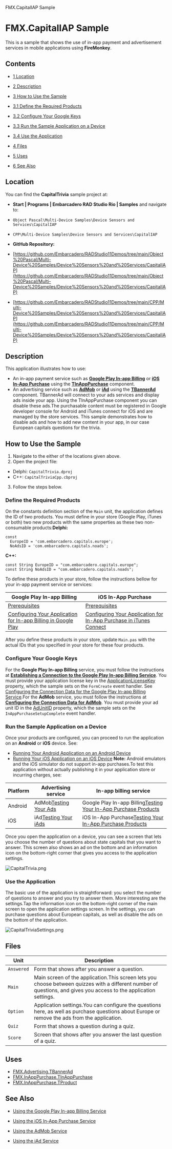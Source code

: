 FMX.CapitalIAP Sample[]()
# FMX.CapitalIAP Sample 


This is a sample that shows the use of in-app payment and advertisement services in mobile applications using **FireMonkey**.
## Contents



* [1 Location](#Location)
* [2 Description](#Description)
* [3 How to Use the Sample](#How_to_Use_the_Sample)

* [3.1 Define the Required Products](#Define_the_Required_Products)
* [3.2 Configure Your Google Keys](#Configure_Your_Google_Keys)
* [3.3 Run the Sample Application on a Device](#Run_the_Sample_Application_on_a_Device)
* [3.4 Use the Application](#Use_the_Application)

* [4 Files](#Files)
* [5 Uses](#Uses)
* [6 See Also](#See_Also)


## Location 

You can find the **CapitalTrivia** sample project at:
* **Start | Programs | Embarcadero RAD Studio Rio | Samples** and navigate to:

* `Object Pascal\Multi-Device Samples\Device Sensors and Services\CapitalIAP`
* `CPP\Multi-Device Samples\Device Sensors and Services\CapitalIAP`

* **GitHub Repository:**

* [https://github.com/Embarcadero/RADStudio11Demos/tree/main/Object%20Pascal/Multi-Device%20Samples/Device%20Sensors%20and%20Services/CapitalIAP](https://github.com/Embarcadero/RADStudio11Demos/tree/main/Object%20Pascal/Multi-Device%20Samples/Device%20Sensors%20and%20Services/CapitalIAP)
* [https://github.com/Embarcadero/RADStudio11Demos/tree/main/CPP/Multi-Device%20Samples/Device%20Sensors%20and%20Services/CapitalIAP](https://github.com/Embarcadero/RADStudio11Demos/tree/main/CPP/Multi-Device%20Samples/Device%20Sensors%20and%20Services/CapitalIAP)

## Description 

This application illustrates how to use:
*  An in-app payment service such as **[Google Play In-app Billing](http://docwiki.embarcadero.com/RADStudio/en/Using_the_Google_Play_In-app_Billing_Service)** or **[iOS In-App Purchase](http://docwiki.embarcadero.com/RADStudio/en/Using_the_iOS_In-App_Purchase_Service)** using the **[TInAppPurchase](http://docwiki.embarcadero.com/Libraries/en/FMX.InAppPurchase.TInAppPurchase)** component.
*  An advertising service such as **[AdMob](http://docwiki.embarcadero.com/RADStudio/en/Using_the_AdMob_Service)** or **[iAd](http://docwiki.embarcadero.com/RADStudio/en/Using_the_iAd_Service)** using the **[TBannerAd](http://docwiki.embarcadero.com/Libraries/en/FMX.Advertising.TBannerAd)** component.
TBannerAd will connect to your ads services and display ads inside your app. Using the TInAppPurchase component you can disable these ads.The purchasable content must be registered in Google developer console for Android and iTunes connect for iOS and are managed by the store services. This sample demonstrates how to disable ads and how to add new content in your app, in our case European capitals questions for the trivia.

## How to Use the Sample 


1.  Navigate to the either of the locations given above.
2.  Open the project file:

*  Delphi: `CapitalTrivia.dproj`
*  C++: `CapitalTriviaCpp.cbproj`

3.  Follow the steps below.

### Define the Required Products 

On the constants definition section of the `Main` unit, the application defines the ID of two products. You must define in your store (Google Play, iTunes or both) two new products with the same properties as these two non-consumable products:**Delphi:**
```
const
  EuropeID = 'com.embarcadero.capitals.europe';
  NoAdsID = 'com.embarcadero.capitals.noads';

```



**C++:**
```
const String EuropeID = "com.embarcadero.capitals.europe";
const String NoAdsID = "com.embarcadero.capitals.noads";

```



To define these products in your store, follow the instructions bellow for your in-app payment service or services:

| Google Play In-app Billing                                                                                                                                                                                                | iOS In-App Purchase                                                                                                                                                                                                        |
| ------------------------------------------------------------------------------------------------------------------------------------------------------------------------------------------------------------------------- | -------------------------------------------------------------------------------------------------------------------------------------------------------------------------------------------------------------------------- |
| [Prerequisites](http://docwiki.embarcadero.com/RADStudio/en/Using_the_Google_Play_In-app_Billing_Service#Prerequisites)                                                                                                   | [Prerequisites](http://docwiki.embarcadero.com/RADStudio/en/Using_the_iOS_In-App_Purchase_Service#Prerequisites)                                                                                                           |
| [Configuring Your Application for In-app Billing in Google Play](http://docwiki.embarcadero.com/RADStudio/en/Using_the_Google_Play_In-app_Billing_Service#Configuring_Your_Application_for_In-app_Billing_in_Google_Play) | [Configuring Your Application for In-App Purchase in iTunes Connect](http://docwiki.embarcadero.com/RADStudio/en/Using_the_iOS_In-App_Purchase_Service#Configuring_Your_Application_for_In-App_Purchase_in_iTunes_Connect) |

After you define these products in your store, update `Main.pas` with the actual IDs that you specified in your store for these four products.
### Configure Your Google Keys 

For the **Google Play In-app Billing** service, you must follow the instructions at **[Establishing a Connection to the Google Play In-app Billing Service](http://docwiki.embarcadero.com/RADStudio/en/Using_the_Google_Play_In-app_Billing_Service#Establishing_a_Connection_to_the_Google_Play_In-app_Billing_Service)**. You must provide your application license key in the [ApplicationLicenseKey](http://docwiki.embarcadero.com/Libraries/en/FMX.InAppPurchase.TCustomInAppPurchase.ApplicationLicenseKey) property, which the sample sets on the `FormCreate` event handler. See [Configuring the Connection Data for the Google Play In-app Billing Service](http://docwiki.embarcadero.com/RADStudio/en/Using_the_Google_Play_In-app_Billing_Service#Configuring_the_Connection_Data_for_the_Google_Play_In-app_Billing_Service).For the **AdMob** service, you must follow the instructions at **[Configuring the Connection Data for AdMob](http://docwiki.embarcadero.com/RADStudio/en/Using_the_AdMob_Service#Configuring_the_Connection_Data_for_AdMob)**. You must provide your ad unit ID in the [AdUnitID](http://docwiki.embarcadero.com/Libraries/en/FMX.Advertising.TCustomBannerAd.AdUnitID) property, which the sample sets on the `InAppPurchaseSetupComplete` event handler.

### Run the Sample Application on a Device 

Once your products are configured, you can proceed to run the application on an **Android** or **iOS** device. See:
* [Running Your Android Application on an Android Device](http://docwiki.embarcadero.com/RADStudio/en/Running_Your_Android_Application_on_an_Android_Device)
* [Running Your iOS Application on an iOS Device](http://docwiki.embarcadero.com/RADStudio/en/Running_Your_iOS_Application_on_an_iOS_Device)
**Note:** Android emulators and the iOS simulator do not support in-app purchases.To test this application without actually publishing it in your application store or incurring charges, see:

| Platform | Advertising service                                                                                           | In-app billing service                                                                                                                                                                            |
| -------- | ------------------------------------------------------------------------------------------------------------- | ------------------------------------------------------------------------------------------------------------------------------------------------------------------------------------------------- |
| Android  | AdMob[Testing Your Ads](http://docwiki.embarcadero.com/RADStudio/en/Using_the_AdMob_Service#Testing_Your_Ads) | Google Play In-app Billing[Testing Your In-App Purchase Products](http://docwiki.embarcadero.com/RADStudio/en/Using_the_Google_Play_In-app_Billing_Service#Testing_Your_In-App_Purchase_Products) |
| iOS      | iAd[Testing Your iAds](http://docwiki.embarcadero.com/RADStudio/en/Using_the_iAd_Service#Testing_Your_iAds)   | iOS In-App Purchase[Testing Your In-App Purchase Products](http://docwiki.embarcadero.com/RADStudio/en/Using_the_iOS_In-App_Purchase_Service#Testing_Your_In-App_Purchase_Products)               |

Once you open the application on a device, you can see a screen that lets you choose the number of questions about state capitals that you want to answer. This screen also shows an ad on the bottom and an information icon on the bottom-right corner that gives you access to the application settings.

![CapitalTrivia.png](Readme%20Files/CapitalTrivia.png)


### Use the Application 

The basic use of the application is straightforward: you select the number of questions to answer and you try to answer them. More interesting are the settings.Tap the information icon on the bottom-right corner of the main screen to open the application settings screen. In the settings, you can purchase questions about European capitals, as well as disable the ads on the bottom of the application.


![CapitalTriviaSettings.png](Readme%20Files/CapitalTriviaSettings.png)


## Files 



| Unit       | Description                                                                                                                                                        |
| ---------- | ------------------------------------------------------------------------------------------------------------------------------------------------------------------ |
| `Answered` | Form that shows after you answer a question.                                                                                                                       |
| `Main`     | Main screen of the application.This screen lets you choose between quizzes with a different number of questions, and gives you access to the application settings. |
| `Option`   | Application settings.You can configure the questions here, as well as purchase questions about Europe or remove the ads from the application.                      |
| `Quiz`     | Form that shows a question during a quiz.                                                                                                                          |
| `Score`    | Screen that shows after you answer the last question of a quiz.                                                                                                    |


## Uses 


* [FMX.Advertising.TBannerAd](http://docwiki.embarcadero.com/Libraries/en/FMX.Advertising.TBannerAd)
* [FMX.InAppPurchase.TInAppPurchase](http://docwiki.embarcadero.com/Libraries/en/FMX.InAppPurchase.TInAppPurchase)
* [FMX.InAppPurchase.TProduct](http://docwiki.embarcadero.com/Libraries/en/FMX.InAppPurchase.TProduct)

## See Also 


* [Using the Google Play In-app Billing Service](http://docwiki.embarcadero.com/RADStudio/en/Using_the_Google_Play_In-app_Billing_Service)
* [Using the iOS In-App Purchase Service](http://docwiki.embarcadero.com/RADStudio/en/Using_the_iOS_In-App_Purchase_Service)

* [Using the AdMob Service](http://docwiki.embarcadero.com/RADStudio/en/Using_the_AdMob_Service)
* [Using the iAd Service](http://docwiki.embarcadero.com/RADStudio/en/Using_the_iAd_Service)





